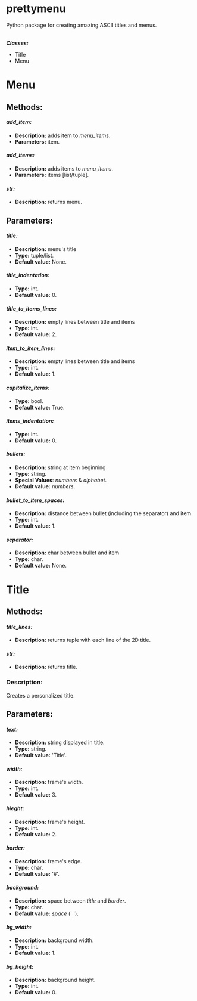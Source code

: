 # prettymenu
Python package for creating amazing ASCII titles and menus.<br/><br/>

***Classes:***<br/>
- Title
- Menu


# Menu



## Methods:

#### ***add_item:***
- **Description:** adds item to _menu_items_.<br/>
- **Parameters:** item.<br/>

#### ***add_items:***
- **Description:** adds items to _menu_items_.<br/>
- **Parameters:** items [list/tuple].<br/>

#### ***str:***
- **Description:** returns menu.<br/>

## Parameters:

#### ***title:***
- **Description:** menu's title<br/>
- **Type:** tuple/list.<br/>
- **Default value:** None.

#### ***title_indentation:***
- **Type:** int.<br/>
- **Default value:** 0.

#### ***title_to_items_lines:***
- **Description:** empty lines between title and items<br/>
- **Type:** int.<br/>
- **Default value:** 2.

#### ***item_to_item_lines:***
- **Description:** empty lines between title and items<br/>
- **Type:** int.<br/>
- **Default value:** 1.

#### ***capitalize_items:***
- **Type:** bool.<br/>
- **Default value:** True.

#### ***items_indentation:***
- **Type:** int.<br/>
- **Default value:** 0.

#### ***bullets:***
- **Description:** string at item beginning<br/>
- **Type:** string.<br/>
- **Special Values**: _numbers_ & _alphabet_.
- **Default value:** _numbers_.

#### ***bullet_to_item_spaces:***
- **Description:** distance between bullet (including the separator) and item<br/>
- **Type:** int.<br/>
- **Default value:** 1.

#### ***separator:***
- **Description:** char between bullet and item<br/>
- **Type:** char.<br/>
- **Default value:** None.



# Title


## Methods:


#### ***title_lines:***
- **Description:** returns tuple with each line of the 2D title.

#### ***str:***
- **Description:** returns title.


### Description:
Creates a personalized title.


## Parameters:

#### ***text:***
- **Description:** string displayed in title.<br/>
- **Type:** string.<br/>
- **Default value:** 'Title'.


#### ***width:***
- **Description:** frame's width.<br/>
- **Type:** int.<br/>
- **Default value:** 3.


#### ***hieght:***
- **Description:** frame's height.<br/>
- **Type:** int.<br/>
- **Default value:** 2.


#### ***border:***
- **Description:** frame's edge.<br/>
- **Type:** char.<br/>
- **Default value:** '#'.


#### ***background:***
- **Description:** space between _title_ and _border_.<br/>
- **Type:** char.<br/>
- **Default value:** _space_ (' ').


#### ***bg_width:***
- **Description:** background width.<br/>
- **Type:** int.<br/>
- **Default value:** 1.


#### ***bg_height:***
- **Description:** background height.<br/>
- **Type:** int.<br/>
- **Default value:** 0.
